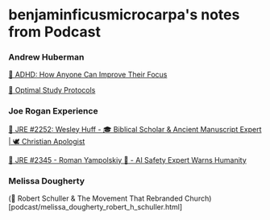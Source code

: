 # benjaminficusmicrocarpa's notes from Podcast

### Andrew Huberman
[🧠 ADHD: How Anyone Can Improve Their Focus](podcast/adhd_andrew_hubermann.html)

[🧠 Optimal Study Protocols](podcast/optimal_study_protocols_andrew_huberman.html)

### Joe Rogan Experience
[📜 JRE #2252: Wesley Huff - 🎓 Biblical Scholar & Ancient Manuscript Expert | 🕊️ Christian Apologist](podcast/jre_2252_wesley_huff.html)

[🤖 JRE #2345 - Roman Yampolskiy 🚨 - AI Safety Expert Warns Humanity](podcast/jre_2345_roman_roman_yampolskiy.html)

### Melissa Dougherty

(🏰 Robert Schuller & The Movement That Rebranded Church)[podcast/melissa_dougherty_robert_h_schuller.html]
